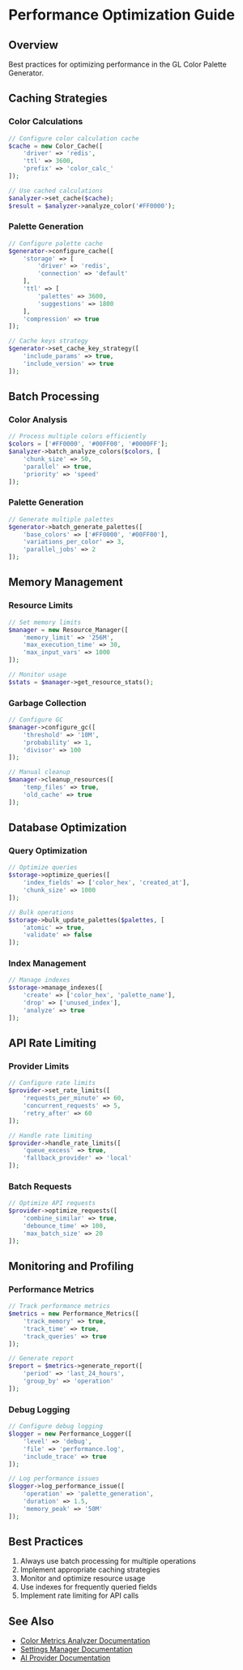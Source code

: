 # Performance Optimization Guide

## Overview
Best practices for optimizing performance in the GL Color Palette Generator.

## Caching Strategies

### Color Calculations

```php
// Configure color calculation cache
$cache = new Color_Cache([
    'driver' => 'redis',
    'ttl' => 3600,
    'prefix' => 'color_calc_'
]);

// Use cached calculations
$analyzer->set_cache($cache);
$result = $analyzer->analyze_color('#FF0000');
```

### Palette Generation

```php
// Configure palette cache
$generator->configure_cache([
    'storage' => [
        'driver' => 'redis',
        'connection' => 'default'
    ],
    'ttl' => [
        'palettes' => 3600,
        'suggestions' => 1800
    ],
    'compression' => true
]);

// Cache keys strategy
$generator->set_cache_key_strategy([
    'include_params' => true,
    'include_version' => true
]);
```

## Batch Processing

### Color Analysis

```php
// Process multiple colors efficiently
$colors = ['#FF0000', '#00FF00', '#0000FF'];
$analyzer->batch_analyze_colors($colors, [
    'chunk_size' => 50,
    'parallel' => true,
    'priority' => 'speed'
]);
```

### Palette Generation

```php
// Generate multiple palettes
$generator->batch_generate_palettes([
    'base_colors' => ['#FF0000', '#00FF00'],
    'variations_per_color' => 3,
    'parallel_jobs' => 2
]);
```

## Memory Management

### Resource Limits

```php
// Set memory limits
$manager = new Resource_Manager([
    'memory_limit' => '256M',
    'max_execution_time' => 30,
    'max_input_vars' => 1000
]);

// Monitor usage
$stats = $manager->get_resource_stats();
```

### Garbage Collection

```php
// Configure GC
$manager->configure_gc([
    'threshold' => '10M',
    'probability' => 1,
    'divisor' => 100
]);

// Manual cleanup
$manager->cleanup_resources([
    'temp_files' => true,
    'old_cache' => true
]);
```

## Database Optimization

### Query Optimization

```php
// Optimize queries
$storage->optimize_queries([
    'index_fields' => ['color_hex', 'created_at'],
    'chunk_size' => 1000
]);

// Bulk operations
$storage->bulk_update_palettes($palettes, [
    'atomic' => true,
    'validate' => false
]);
```

### Index Management

```php
// Manage indexes
$storage->manage_indexes([
    'create' => ['color_hex', 'palette_name'],
    'drop' => ['unused_index'],
    'analyze' => true
]);
```

## API Rate Limiting

### Provider Limits

```php
// Configure rate limits
$provider->set_rate_limits([
    'requests_per_minute' => 60,
    'concurrent_requests' => 5,
    'retry_after' => 60
]);

// Handle rate limiting
$provider->handle_rate_limits([
    'queue_excess' => true,
    'fallback_provider' => 'local'
]);
```

### Batch Requests

```php
// Optimize API requests
$provider->optimize_requests([
    'combine_similar' => true,
    'debounce_time' => 100,
    'max_batch_size' => 20
]);
```

## Monitoring and Profiling

### Performance Metrics

```php
// Track performance metrics
$metrics = new Performance_Metrics([
    'track_memory' => true,
    'track_time' => true,
    'track_queries' => true
]);

// Generate report
$report = $metrics->generate_report([
    'period' => 'last_24_hours',
    'group_by' => 'operation'
]);
```

### Debug Logging

```php
// Configure debug logging
$logger = new Performance_Logger([
    'level' => 'debug',
    'file' => 'performance.log',
    'include_trace' => true
]);

// Log performance issues
$logger->log_performance_issue([
    'operation' => 'palette_generation',
    'duration' => 1.5,
    'memory_peak' => '50M'
]);
```

## Best Practices

1. Always use batch processing for multiple operations
2. Implement appropriate caching strategies
3. Monitor and optimize resource usage
4. Use indexes for frequently queried fields
5. Implement rate limiting for API calls

## See Also
- [Color Metrics Analyzer Documentation](../API/color-metrics-analyzer.md)
- [Settings Manager Documentation](../API/settings-manager.md)
- [AI Provider Documentation](../API/ai-provider-integration.md) 
